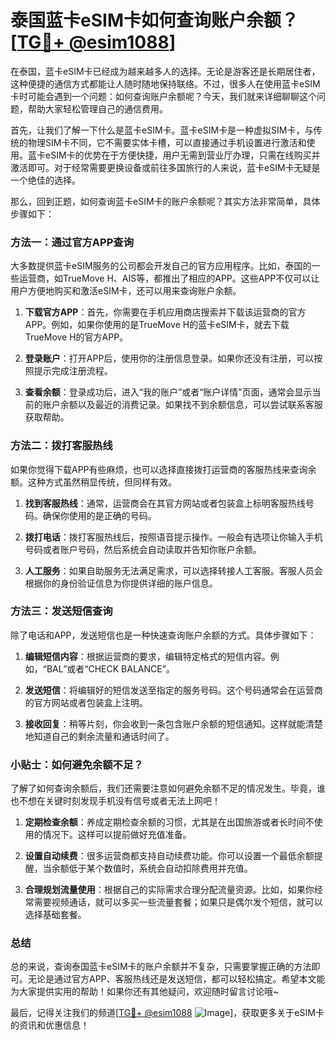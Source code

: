 # 泰国蓝卡eSIM卡如何查询账户余额？[[TG💪+ @esim1088](https://t.me/s/esim1088)]

在泰国，蓝卡eSIM卡已经成为越来越多人的选择。无论是游客还是长期居住者，这种便捷的通信方式都能让人随时随地保持联络。不过，很多人在使用蓝卡eSIM卡时可能会遇到一个问题：如何查询账户余额呢？今天，我们就来详细聊聊这个问题，帮助大家轻松管理自己的通信费用。

首先，让我们了解一下什么是蓝卡eSIM卡。蓝卡eSIM卡是一种虚拟SIM卡，与传统的物理SIM卡不同，它不需要实体卡槽，可以直接通过手机设置进行激活和使用。蓝卡eSIM卡的优势在于方便快捷，用户无需到营业厅办理，只需在线购买并激活即可。对于经常需要更换设备或前往多国旅行的人来说，蓝卡eSIM卡无疑是一个绝佳的选择。

那么，回到正题，如何查询蓝卡eSIM卡的账户余额呢？其实方法非常简单，具体步骤如下：

### 方法一：通过官方APP查询

大多数提供蓝卡eSIM服务的公司都会开发自己的官方应用程序。比如，泰国的一些运营商，如TrueMove H、AIS等，都推出了相应的APP。这些APP不仅可以让用户方便地购买和激活eSIM卡，还可以用来查询账户余额。

1. **下载官方APP**：首先，你需要在手机应用商店搜索并下载该运营商的官方APP。例如，如果你使用的是TrueMove H的蓝卡eSIM卡，就去下载TrueMove H的官方APP。
   
2. **登录账户**：打开APP后，使用你的注册信息登录。如果你还没有注册，可以按照提示完成注册流程。

3. **查看余额**：登录成功后，进入“我的账户”或者“账户详情”页面，通常会显示当前的账户余额以及最近的消费记录。如果找不到余额信息，可以尝试联系客服获取帮助。

### 方法二：拨打客服热线

如果你觉得下载APP有些麻烦，也可以选择直接拨打运营商的客服热线来查询余额。这种方式虽然稍显传统，但同样有效。

1. **找到客服热线**：通常，运营商会在其官方网站或者包装盒上标明客服热线号码。确保你使用的是正确的号码。

2. **拨打电话**：拨打客服热线后，按照语音提示操作。一般会有选项让你输入手机号码或者账户号码，然后系统会自动读取并告知你账户余额。

3. **人工服务**：如果自助服务无法满足需求，可以选择转接人工客服。客服人员会根据你的身份验证信息为你提供详细的账户信息。

### 方法三：发送短信查询

除了电话和APP，发送短信也是一种快速查询账户余额的方式。具体步骤如下：

1. **编辑短信内容**：根据运营商的要求，编辑特定格式的短信内容。例如，“BAL”或者“CHECK BALANCE”。

2. **发送短信**：将编辑好的短信发送至指定的服务号码。这个号码通常会在运营商的官方网站或者包装盒上注明。

3. **接收回复**：稍等片刻，你会收到一条包含账户余额的短信通知。这样就能清楚地知道自己的剩余流量和通话时间了。

### 小贴士：如何避免余额不足？

了解了如何查询余额后，我们还需要注意如何避免余额不足的情况发生。毕竟，谁也不想在关键时刻发现手机没有信号或者无法上网吧！

1. **定期检查余额**：养成定期检查余额的习惯，尤其是在出国旅游或者长时间不使用的情况下。这样可以提前做好充值准备。

2. **设置自动续费**：很多运营商都支持自动续费功能。你可以设置一个最低余额提醒，当余额低于某个数值时，系统会自动扣除费用并充值。

3. **合理规划流量使用**：根据自己的实际需求合理分配流量资源。比如，如果你经常需要视频通话，就可以多买一些流量套餐；如果只是偶尔发个短信，就可以选择基础套餐。

### 总结

总的来说，查询泰国蓝卡eSIM卡的账户余额并不复杂，只需要掌握正确的方法即可。无论是通过官方APP、客服热线还是发送短信，都可以轻松搞定。希望本文能为大家提供实用的帮助！如果你还有其他疑问，欢迎随时留言讨论哦~

最后，记得关注我们的频道[[TG💪+ @esim1088](https://t.me/s/esim1088) ![Image](https://i.postimg.cc/4NQfJmqS/Snipaste-2025-05-13-00-14-12.png)]，获取更多关于eSIM卡的资讯和优惠信息！